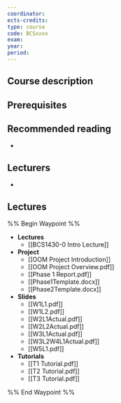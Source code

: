 ```yaml
---
coordinator: 
ects-credits: 
type: course
code: BCSxxxx
exam: 
year: 
period:
---
```


## Course description


## Prerequisites


## Recommended reading
- 

## Lecturers
- 

## Lectures
%% Begin Waypoint %%
- **Lectures**
	- [[BCS1430-0 Intro Lecture]]
- **Project**
	- [[OOM Project Introduction]]
	- [[OOM Project Overview.pdf]]
	- [[Phase 1 Report.pdf]]
	- [[Phase1Template.docx]]
	- [[Phase2Template.docx]]
- **Slides**
	- [[W1L1.pdf]]
	- [[W1L2.pdf]]
	- [[W2L1Actual.pdf]]
	- [[W2L2Actual.pdf]]
	- [[W3L1Actual.pdf]]
	- [[W3L2W4L1Actual.pdf]]
	- [[W5L1.pdf]]
- **Tutorials**
	- [[T1 Tutorial.pdf]]
	- [[T2 Tutorial.pdf]]
	- [[T3 Tutorial.pdf]]

%% End Waypoint %%